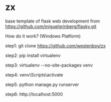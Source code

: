 # zx
base template of flask web development from https://github.com/miguelgrinberg/flasky.git

How do it work? (Windows Platform)

step1: git clone https://github.com/westenboy/zx

step2: pip install virtualenv

step3: virtualenv --no-site-packages venv

step4: venv\Scripts\activate

step5: python manage.py runserver

step6: http://localhost:5000
